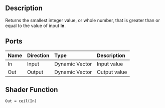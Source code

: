 ## Description

Returns the smallest integer value, or whole number, that is greater than or equal to the value of input **In**. 

## Ports

| Name        | Direction           | Type  | Description |
|:------------ |:-------------|:-----|:---|
| In      | Input | Dynamic Vector | Input value |
| Out | Output      |    Dynamic Vector | Output value |

## Shader Function

`Out = ceil(In)`